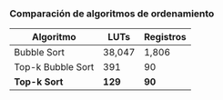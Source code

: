 ### Comparación de algoritmos de ordenamiento

| Algoritmo         | LUTs   | Registros |
|-------------------|--------|-----------|
| Bubble Sort       | 38,047 | 1,806     |
| Top-k Bubble Sort |   391  |    90     |
| **Top-k Sort**        |   **129**  |    **90**     |

